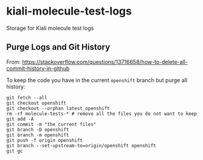 # kiali-molecule-test-logs
Storage for Kiali molecule test logs

## Purge Logs and Git History
From: https://stackoverflow.com/questions/13716658/how-to-delete-all-commit-history-in-github

To keep the code you have in the current `openshift` branch but purge all history:

```
git fetch --all
git checkout openshift
git checkout --orphan latest_openshift
rm -rf molecule-tests-* # remove all the files you do not want to keep
git add -A
git commit -m "the current files"
git branch -D openshift
git branch -m openshift
git push -f origin openshift
git branch --set-upstream-to=origin/openshift openshift
git gc
```
